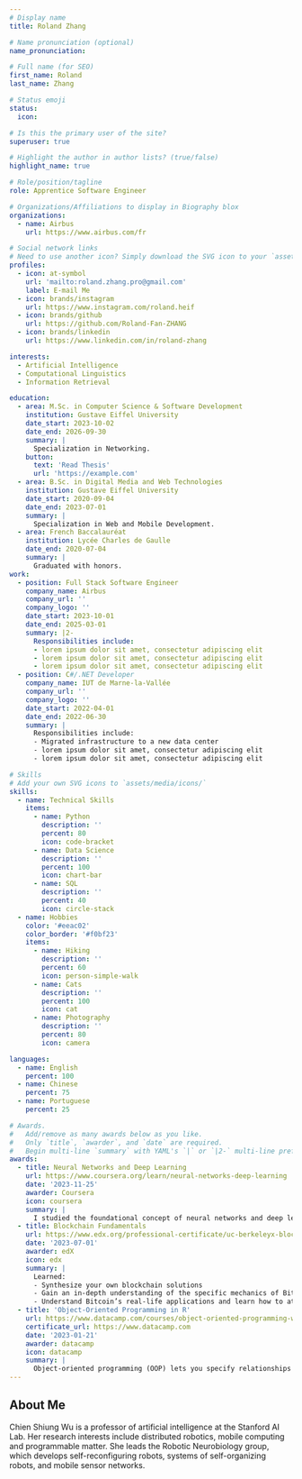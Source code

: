 ```yaml
---
# Display name
title: Roland Zhang

# Name pronunciation (optional)
name_pronunciation:

# Full name (for SEO)
first_name: Roland
last_name: Zhang

# Status emoji
status:
  icon: 

# Is this the primary user of the site?
superuser: true

# Highlight the author in author lists? (true/false)
highlight_name: true

# Role/position/tagline
role: Apprentice Software Engineer

# Organizations/Affiliations to display in Biography blox
organizations:
  - name: Airbus
    url: https://www.airbus.com/fr

# Social network links
# Need to use another icon? Simply download the SVG icon to your `assets/media/icons/` folder.
profiles:
  - icon: at-symbol
    url: 'mailto:roland.zhang.pro@gmail.com'
    label: E-mail Me
  - icon: brands/instagram
    url: https://www.instagram.com/roland.heif
  - icon: brands/github
    url: https://github.com/Roland-Fan-ZHANG
  - icon: brands/linkedin
    url: https://www.linkedin.com/in/roland-zhang

interests:
  - Artificial Intelligence
  - Computational Linguistics
  - Information Retrieval

education:
  - area: M.Sc. in Computer Science & Software Development
    institution: Gustave Eiffel University
    date_start: 2023-10-02
    date_end: 2026-09-30
    summary: |
      Specialization in Networking.
    button:
      text: 'Read Thesis'
      url: 'https://example.com'
  - area: B.Sc. in Digital Media and Web Technologies
    institution: Gustave Eiffel University
    date_start: 2020-09-04
    date_end: 2023-07-01
    summary: |
      Specialization in Web and Mobile Development.
  - area: French Baccalauréat
    institution: Lycée Charles de Gaulle
    date_end: 2020-07-04
    summary: |
      Graduated with honors.
work:
  - position: Full Stack Software Engineer
    company_name: Airbus
    company_url: ''
    company_logo: ''
    date_start: 2023-10-01
    date_end: 2025-03-01
    summary: |2-
      Responsibilities include:
      - lorem ipsum dolor sit amet, consectetur adipiscing elit
      - lorem ipsum dolor sit amet, consectetur adipiscing elit
      - lorem ipsum dolor sit amet, consectetur adipiscing elit
  - position: C#/.NET Developer
    company_name: IUT de Marne-la-Vallée
    company_url: ''
    company_logo: ''
    date_start: 2022-04-01
    date_end: 2022-06-30
    summary: |
      Responsibilities include:
      - Migrated infrastructure to a new data center
      - lorem ipsum dolor sit amet, consectetur adipiscing elit
      - lorem ipsum dolor sit amet, consectetur adipiscing elit

# Skills
# Add your own SVG icons to `assets/media/icons/`
skills:
  - name: Technical Skills
    items:
      - name: Python
        description: ''
        percent: 80
        icon: code-bracket
      - name: Data Science
        description: ''
        percent: 100
        icon: chart-bar
      - name: SQL
        description: ''
        percent: 40
        icon: circle-stack
  - name: Hobbies
    color: '#eeac02'
    color_border: '#f0bf23'
    items:
      - name: Hiking
        description: ''
        percent: 60
        icon: person-simple-walk
      - name: Cats
        description: ''
        percent: 100
        icon: cat
      - name: Photography
        description: ''
        percent: 80
        icon: camera

languages:
  - name: English
    percent: 100
  - name: Chinese
    percent: 75
  - name: Portuguese
    percent: 25

# Awards.
#   Add/remove as many awards below as you like.
#   Only `title`, `awarder`, and `date` are required.
#   Begin multi-line `summary` with YAML's `|` or `|2-` multi-line prefix and indent 2 spaces below.
awards:
  - title: Neural Networks and Deep Learning
    url: https://www.coursera.org/learn/neural-networks-deep-learning
    date: '2023-11-25'
    awarder: Coursera
    icon: coursera
    summary: |
      I studied the foundational concept of neural networks and deep learning. By the end, I was familiar with the significant technological trends driving the rise of deep learning; build, train, and apply fully connected deep neural networks; implement efficient (vectorized) neural networks; identify key parameters in a neural network’s architecture; and apply deep learning to your own applications.
  - title: Blockchain Fundamentals
    url: https://www.edx.org/professional-certificate/uc-berkeleyx-blockchain-fundamentals
    date: '2023-07-01'
    awarder: edX
    icon: edx
    summary: |
      Learned:
      - Synthesize your own blockchain solutions
      - Gain an in-depth understanding of the specific mechanics of Bitcoin
      - Understand Bitcoin’s real-life applications and learn how to attack and destroy Bitcoin, Ethereum, smart contracts and Dapps, and alternatives to Bitcoin’s Proof-of-Work consensus algorithm
  - title: 'Object-Oriented Programming in R'
    url: https://www.datacamp.com/courses/object-oriented-programming-with-s3-and-r6-in-r
    certificate_url: https://www.datacamp.com
    date: '2023-01-21'
    awarder: datacamp
    icon: datacamp
    summary: |
      Object-oriented programming (OOP) lets you specify relationships between functions and the objects that they can act on, helping you manage complexity in your code. This is an intermediate level course, providing an introduction to OOP, using the S3 and R6 systems. S3 is a great day-to-day R programming tool that simplifies some of the functions that you write. R6 is especially useful for industry-specific analyses, working with web APIs, and building GUIs.
---
```


## About Me

Chien Shiung Wu is a professor of artificial intelligence at the Stanford AI Lab. Her research interests include distributed robotics, mobile computing and programmable matter. She leads the Robotic Neurobiology group, which develops self-reconfiguring robots, systems of self-organizing robots, and mobile sensor networks.
